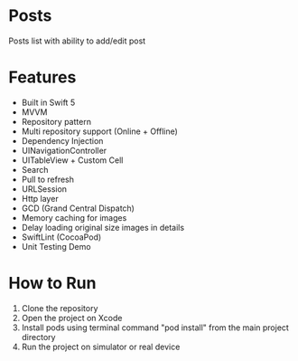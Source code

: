 # Posts
Posts list with ability to add/edit post

# Features
* Built in Swift 5
* MVVM
* Repository pattern
* Multi repository support (Online + Offline)
* Dependency Injection
* UINavigationController
* UITableView + Custom Cell
* Search
* Pull to refresh
* URLSession
* Http layer
* GCD (Grand Central Dispatch)
* Memory caching for images
* Delay loading original size images in details
* SwiftLint (CocoaPod)
* Unit Testing Demo

# How to Run
1. Clone the repository
2. Open the project on Xcode
3. Install pods using terminal command "pod install" from the main project directory
4. Run the project on simulator or real device
